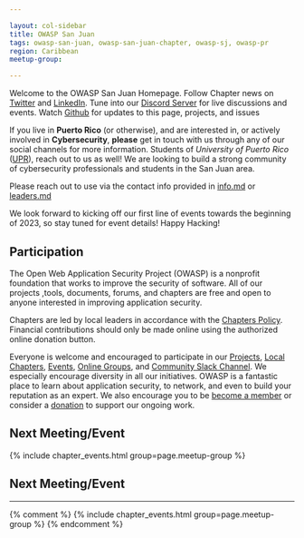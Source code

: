 ```yaml
---

layout: col-sidebar
title: OWASP San Juan
tags: owasp-san-juan, owasp-san-juan-chapter, owasp-sj, owasp-pr
region: Caribbean
meetup-group:

---
```


Welcome to the OWASP San Juan Homepage. Follow Chapter news on [Twitter](https://www.twitter.com/owaspsanjuan) and [LinkedIn](https://www.linkedin.com/company/owaspsanjuan/). Tune into our [Discord Server](https://discord.gg/4Z6Z7Z9) for live discussions and events. Watch [Github](https://www.github.com/OWASP/www-san-juan) for updates to this page, projects, and issues

If you live in **Puerto Rico** (or otherwise), and are interested in, or actively involved in **Cybersecurity**, **please** get in touch with us through any of our social channels for more information. Students of _University of Puerto Rico_ ([UPR](https://www.uprrp.edu/)), reach out to us as well! We are looking to build a strong community of cybersecurity professionals and students in the San Juan area.

Please reach out to use via the contact info provided in [info.md](https://www.github.com/OWASP/www-san-juan/info.md) or [leaders.md](https://www.github.com/OWASP/www-san-juan/leaders.md)

We look forward to kicking off our first line of events towards the beginning of 2023, so stay tuned for event details! Happy Hacking! 

## Participation
The Open Web Application Security Project (OWASP) is a nonprofit foundation that works to improve the security of software. All of our projects ,tools, documents, forums, and chapters are free and open to anyone interested in improving application security. 

Chapters are led by local leaders in accordance with the [Chapters Policy](/www-policy/operational/chapters). Financial contributions should only be made online using the authorized online donation button. 

Everyone is welcome and encouraged to participate in our [Projects](/projects/), [Local Chapters](/chapters/), [Events](/events/), [Online Groups](https://groups.google.com/a/owasp.com/), and [Community Slack Channel](https://owasp.slack.com/). We especially encourage diversity in all our initiatives. OWASP is a fantastic place to learn about application security, to network, and even to build your reputation as an expert. We also encourage you to be [become a member](/membership/) or consider a [donation](/donate/) to support our ongoing work.

Next Meeting/Event <!-- You should keep this section as it will populate your meetup events -->
---------------------
{% include chapter_events.html group=page.meetup-group %}


## Next Meeting/Event
---------------------
{% comment %}
{% include chapter_events.html group=page.meetup-group %}
{% endcomment %}
